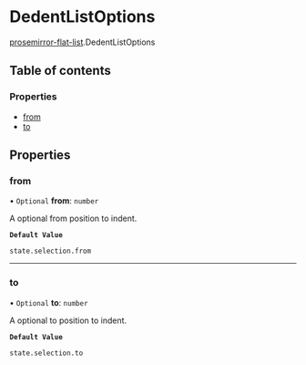 # DedentListOptions

[prosemirror-flat-list](../modules/prosemirror_flat_list.md).DedentListOptions

## Table of contents

### Properties

- [from](prosemirror_flat_list.DedentListOptions.md#from)
- [to](prosemirror_flat_list.DedentListOptions.md#to)

## Properties

### from

• `Optional` **from**: `number`

A optional from position to indent.

**`Default Value`**

`state.selection.from`

___

### to

• `Optional` **to**: `number`

A optional to position to indent.

**`Default Value`**

`state.selection.to`
